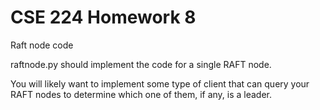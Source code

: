 # CSE 224 Homework 8

Raft node code

raftnode.py should implement the code for a single RAFT node.

You will likely want to implement some type of client that can
query your RAFT nodes to determine which one of them, if any,
is a leader.
